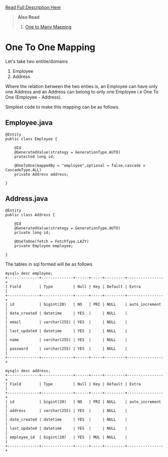 
[Read Full Description Here](http://www.ekiras.com/2016/09/one-to-one-mapping-in-spring-boot-spring-data-jpa-hibernate.html)



> **Also Read**  
> 1. [One to Many Mapping](http://www.ekiras.com/2016/11/one-to-many-mapping-in-spring-boot-spring-data-jpa-hibernate.html)


# One To One Mapping 
Let's take two entitie/domains 

1.  Employee
2.  Address

Where the relation between the two enties is, an Employee can have only one Address and an Address can belong to only one Employee i.e One To One (Employee - Address).

Simplest code to make this mapping can be as follows.

## Employee.java
    @Entity
    public class Employee {

        @Id
        @GeneratedValue(strategy = GenerationType.AUTO)
        protected long id;

        @OneToOne(mappedBy = "employee",optional = false,cascade = CascadeType.ALL)
        private Address address;

    }

## Address.java
    @Entity
    public class Address {

        @Id
        @GeneratedValue(strategy = GenerationType.AUTO)
        private long id;

        @OneToOne(fetch = FetchType.LAZY)
        private Employee employee;

    }
    
The tables in sql formed will be as follows

    mysql> desc employee;
    +--------------+--------------+------+-----+---------+----------------+
    | Field        | Type         | Null | Key | Default | Extra          |
    +--------------+--------------+------+-----+---------+----------------+
    | id           | bigint(20)   | NO   | PRI | NULL    | auto_increment |
    | date_created | datetime     | YES  |     | NULL    |                |
    | email        | varchar(255) | YES  |     | NULL    |                |
    | last_updated | datetime     | YES  |     | NULL    |                |
    | name         | varchar(255) | YES  |     | NULL    |                |
    | password     | varchar(255) | YES  |     | NULL    |                |
    +--------------+--------------+------+-----+---------+----------------+

    mysql> desc address;
    +--------------+--------------+------+-----+---------+----------------+
    | Field        | Type         | Null | Key | Default | Extra          |
    +--------------+--------------+------+-----+---------+----------------+
    | id           | bigint(20)   | NO   | PRI | NULL    | auto_increment |
    | address      | varchar(255) | YES  |     | NULL    |                |
    | date_created | datetime     | YES  |     | NULL    |                |
    | last_updated | datetime     | YES  |     | NULL    |                |
    | employee_id  | bigint(20)   | YES  | MUL | NULL    |                |
    +--------------+--------------+------+-----+---------+----------------+
